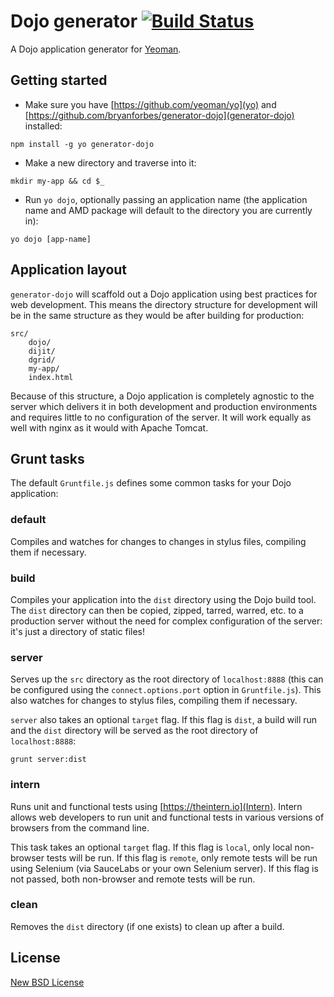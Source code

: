 # Dojo generator [![Build Status](https://secure.travis-ci.org/bryanforbes/generator-dojo.png?branch=master)](https://travis-ci.org/bryanforbes/generator-dojo)

A Dojo application generator for [Yeoman](http://yeoman.io).


## Getting started

* Make sure you have [https://github.com/yeoman/yo](yo) and [https://github.com/bryanforbes/generator-dojo](generator-dojo) installed:
```
npm install -g yo generator-dojo
```
* Make a new directory and traverse into it:
```
mkdir my-app && cd $_
```
* Run `yo dojo`, optionally passing an application name (the application name and AMD package will default to the directory you are currently in):
```
yo dojo [app-name]
```

## Application layout

`generator-dojo` will scaffold out a Dojo application using best practices for web development. This means the directory structure for development will be in the same structure as they would be after building for production:

```
src/
    dojo/
	dijit/
	dgrid/
	my-app/
	index.html
```

Because of this structure, a Dojo application is completely agnostic to the server which delivers it in both development and production environments and requires little to no configuration of the server. It will work equally as well with nginx as it would with Apache Tomcat.

## Grunt tasks

The default `Gruntfile.js` defines some common tasks for your Dojo application:

### default

Compiles and watches for changes to changes in stylus files, compiling them if necessary.

### build

Compiles your application into the `dist` directory using the Dojo build tool. The `dist` directory can then be copied, zipped, tarred, warred, etc. to a production server without the need for complex configuration of the server: it's just a directory of static files!

### server

Serves up the `src` directory as the root directory of `localhost:8888` (this can be configured using the `connect.options.port` option in `Gruntfile.js`). This also watches for changes to stylus files, compiling them if necessary.

`server` also takes an optional `target` flag. If this flag is `dist`, a build will run and the `dist` directory will be served as the root directory of `localhost:8888`:

```
grunt server:dist
```

### intern

Runs unit and functional tests using [https://theintern.io](Intern). Intern allows web developers to run unit and functional tests in various versions of browsers from the command line.

This task takes an optional `target` flag. If this flag is `local`, only local non-browser tests will be run. If this flag is `remote`, only remote tests will be run using Selenium (via SauceLabs or your own Selenium server). If this flag is not passed, both non-browser and remote tests will be run.

### clean

Removes the `dist` directory (if one exists) to clean up after a build.

## License

[New BSD License](LICENSE)
